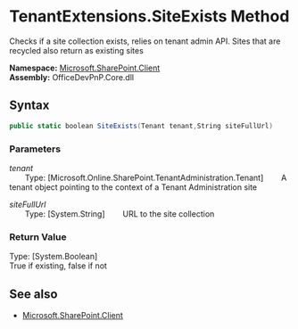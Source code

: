 # TenantExtensions.SiteExists Method  
Checks if a site collection exists, relies on tenant admin API. Sites that are recycled also return as existing sites  

**Namespace:** [Microsoft.SharePoint.Client](Microsoft.SharePoint.Client.md)  
**Assembly:** OfficeDevPnP.Core.dll  
## Syntax
```C#
public static boolean SiteExists(Tenant tenant,String siteFullUrl)
```
### Parameters
*tenant*  
&emsp;&emsp;Type: [Microsoft.Online.SharePoint.TenantAdministration.Tenant] 
&emsp;&emsp;A tenant object pointing to the context of a Tenant Administration site  
  
*siteFullUrl*  
&emsp;&emsp;Type: [System.String] 
&emsp;&emsp;URL to the site collection  
  
### Return Value
Type: [System.Boolean]  
True if existing, false if not

## See also
- [Microsoft.SharePoint.Client](Microsoft.SharePoint.Client.md)
